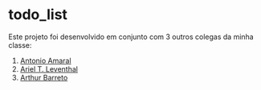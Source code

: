 # todo_list

Este projeto foi desenvolvido em conjunto com 3 outros colegas da minha classe:

1. [Antonio Amaral](https://github.com/AntonioAEMartins)
2. [Ariel T. Leventhal](https://github.com/arieltl)
3. [Arthur Barreto](https://github.com/Arthur-Barreto)
